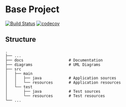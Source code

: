 # Base Project
[![Build Status](https://travis-ci.org/fcu-D0512797/BaseProject.svg?branch=master)](https://travis-ci.org/fcu-D0512797/BaseProject)
[![codecov](https://codecov.io/gh/fcu-D0512797/BaseProject/branch/master/graph/badge.svg)](https://codecov.io/gh/fcu-D0512797/BaseProject)

## Structure
```
.
├── ...
├── docs                    # Documentation
├── diagrams                # UML Diagrams
├── src
│   ├── main
│   │   ├── java            # Application sources
│   │   └── resources       # Application resources
│   └── test
│       ├── java            # Test sources
│       └── resources       # Test resources
└── ...
```

